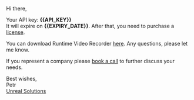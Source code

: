 Hi there,

Your API key: **{{API_KEY}}**  
It will expire on **{{EXPIRY_DATE}}**. After that, you need to purchase a [license](https://docs.google.com/presentation/d/1lBY72FIYxVBRc-2u5wXGriyY073Rl8ce1JJI5xTaAr8/edit?usp=sharing).  

You can download Runtime Video Recorder [here](https://unrealsolutions.com/download?source=email). Any questions, please let me know.  

If you represent a company please [book a call](https://calendly.com/petr-leontev/30min) to further discuss your needs.  

Best wishes,  
Petr  
[Unreal Solutions](https://unrealsolutions.com)
